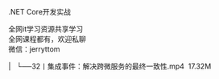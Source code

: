 .NET Core开发实战

全网it学习资源共享学习<br>全网课程都有，欢迎私聊<br>微信：jerryttom<br>

| &nbsp;&nbsp;└──32丨集成事件：解决跨微服务的最终一致性.mp4 &nbsp;17.32M